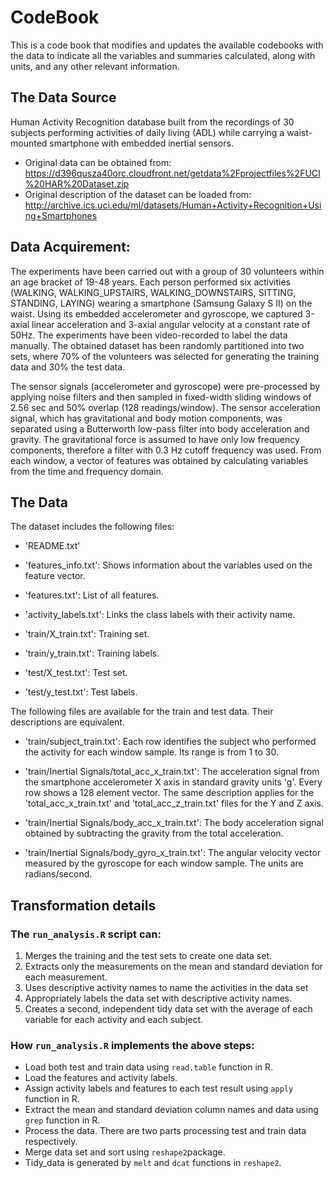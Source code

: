 # CodeBook

This is a code book that modifies and updates the available codebooks with the data to indicate all the variables and summaries calculated, along with units, and any other relevant information.

## The Data Source
Human Activity Recognition database built from the recordings of 30 subjects performing activities of daily living (ADL) while carrying a waist-mounted smartphone with embedded inertial sensors.
* Original data can be obtained from: https://d396qusza40orc.cloudfront.net/getdata%2Fprojectfiles%2FUCI%20HAR%20Dataset.zip
* Original description of the dataset can be loaded from: http://archive.ics.uci.edu/ml/datasets/Human+Activity+Recognition+Using+Smartphones

## Data Acquirement:

The experiments have been carried out with a group of 30 volunteers within an age bracket of 19-48 years. Each person performed six activities (WALKING, WALKING_UPSTAIRS, WALKING_DOWNSTAIRS, SITTING, STANDING, LAYING) wearing a smartphone (Samsung Galaxy S II) on the waist. Using its embedded accelerometer and gyroscope, we captured 3-axial linear acceleration and 3-axial angular velocity at a constant rate of 50Hz. The experiments have been video-recorded to label the data manually. The obtained dataset has been randomly partitioned into two sets, where 70% of the volunteers was selected for generating the training data and 30% the test data.

The sensor signals (accelerometer and gyroscope) were pre-processed by applying noise filters and then sampled in fixed-width sliding windows of 2.56 sec and 50% overlap (128 readings/window). The sensor acceleration signal, which has gravitational and body motion components, was separated using a Butterworth low-pass filter into body acceleration and gravity. The gravitational force is assumed to have only low frequency components, therefore a filter with 0.3 Hz cutoff frequency was used. From each window, a vector of features was obtained by calculating variables from the time and frequency domain.

## The Data

The dataset includes the following files:

- 'README.txt'

- 'features_info.txt': Shows information about the variables used on the feature vector.

- 'features.txt': List of all features.

- 'activity_labels.txt': Links the class labels with their activity name.

- 'train/X_train.txt': Training set.

- 'train/y_train.txt': Training labels.

- 'test/X_test.txt': Test set.

- 'test/y_test.txt': Test labels.

The following files are available for the train and test data. Their descriptions are equivalent.

- 'train/subject_train.txt': Each row identifies the subject who performed the activity for each window sample. Its range is from 1 to 30.

- 'train/Inertial Signals/total_acc_x_train.txt': The acceleration signal from the smartphone accelerometer X axis in standard gravity units 'g'. Every row shows a 128 element vector. The same description applies for the 'total_acc_x_train.txt' and 'total_acc_z_train.txt' files for the Y and Z axis.

- 'train/Inertial Signals/body_acc_x_train.txt': The body acceleration signal obtained by subtracting the gravity from the total acceleration.

- 'train/Inertial Signals/body_gyro_x_train.txt': The angular velocity vector measured by the gyroscope for each window sample. The units are radians/second.


## Transformation details

### The ```run_analysis.R``` script can:

1. Merges the training and the test sets to create one data set.
2. Extracts only the measurements on the mean and standard deviation for each measurement.
3. Uses descriptive activity names to name the activities in the data set
4. Appropriately labels the data set with descriptive activity names.
5. Creates a second, independent tidy data set with the average of each variable for each activity and each subject.

### How ```run_analysis.R``` implements the above steps:

* Load both test and train data using ```read.table``` function in R.
* Load the features and activity labels.
* Assign activity labels and features to each test result using ```apply``` function in R.
* Extract the mean and standard deviation column names and data using ```grep``` function in R.
* Process the data. There are two parts processing test and train data respectively.
* Merge data set and sort using ```reshape2```package.
* Tidy_data is generated by ```melt``` and ```dcat``` functions in ```reshape2```.
